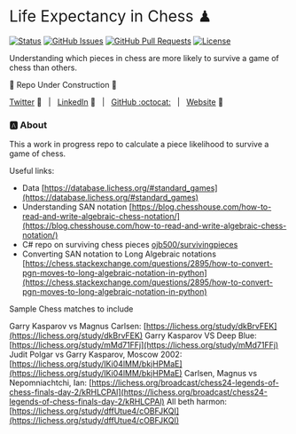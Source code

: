 <h1 style="font-weight:normal"> 
  Life Expectancy in Chess ♟
</h1>

[![Status](https://www.repostatus.org/badges/latest/wip.svg)]() [![GitHub Issues](https://img.shields.io/github/issues/wjsutton/life_expectancy_in_chess.svg)](https://github.com/wjsutton/life_expectancy_in_chess/issues) [![GitHub Pull Requests](https://img.shields.io/github/issues-pr/wjsutton/life_expectancy_in_chess.svg)](https://github.com/wjsutton/life_expectancy_in_chess/pulls) [![License](https://img.shields.io/badge/license-MIT-blue.svg)](/LICENSE)

Understanding which pieces in chess are more likely to survive a game of chess than others.

:construction: Repo Under Construction :construction: 

[Twitter][Twitter] :speech_balloon:&nbsp;&nbsp;&nbsp;|&nbsp;&nbsp;&nbsp;[LinkedIn][LinkedIn] :necktie:&nbsp;&nbsp;&nbsp;|&nbsp;&nbsp;&nbsp;[GitHub :octocat:][GitHub]&nbsp;&nbsp;&nbsp;|&nbsp;&nbsp;&nbsp;[Website][Website] :link:

<!--/div-->

<!--
Quick Link 
-->

[Twitter]:https://twitter.com/WJSutton12
[LinkedIn]:https://www.linkedin.com/in/will-sutton-14711627/
[GitHub]:https://github.com/wjsutton
[Website]:https://wjsutton.github.io/

### :a: About

This a work in progress repo to calculate a piece likelihood to survive a game of chess.

Useful links:
- Data [https://database.lichess.org/#standard_games](https://database.lichess.org/#standard_games)
- Understanding SAN notation [https://blog.chesshouse.com/how-to-read-and-write-algebraic-chess-notation/](https://blog.chesshouse.com/how-to-read-and-write-algebraic-chess-notation/)
- C# repo on surviving chess pieces [ojb500/survivingpieces](https://github.com/ojb500/survivingpieces)
- Converting SAN notation to Long Algebraic notations [https://chess.stackexchange.com/questions/2895/how-to-convert-pgn-moves-to-long-algebraic-notation-in-python](https://chess.stackexchange.com/questions/2895/how-to-convert-pgn-moves-to-long-algebraic-notation-in-python)

Sample Chess matches to include

Garry Kasparov vs Magnus Carlsen: [https://lichess.org/study/dkBrvFEK](https://lichess.org/study/dkBrvFEK)
Garry Kasparov VS Deep Blue: [https://lichess.org/study/mMd71FFj](https://lichess.org/study/mMd71FFj)
Judit Polgar vs Garry Kasparov, Moscow 2002: [https://lichess.org/study/IKi04lMM/bkjHPMaE](https://lichess.org/study/IKi04lMM/bkjHPMaE)
Carlsen, Magnus vs 	Nepomniachtchi, Ian: [https://lichess.org/broadcast/chess24-legends-of-chess-finals-day-2/kRHLCPAl](https://lichess.org/broadcast/chess24-legends-of-chess-finals-day-2/kRHLCPAl)
All beth harmon: [https://lichess.org/study/dffUtue4/cOBFJKQI](https://lichess.org/study/dffUtue4/cOBFJKQI)
